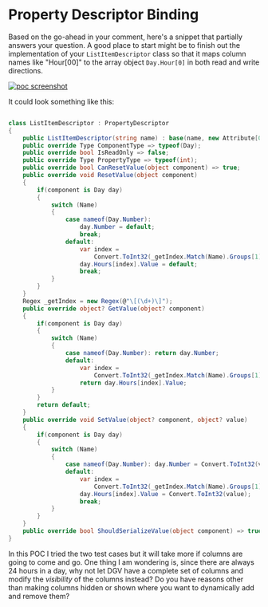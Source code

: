# Property Descriptor Binding

Based on the go-ahead in your comment, here's a snippet that partially answers your question. A good place to start might be to finish out the implementation of your `ListItemDescriptor` class so that it maps column names like "Hour[00]" to the array object `Day.Hour[0]` in both read and write directions. 

[![poc screenshot][1]][1]

It could look something like this:

```csharp

class ListItemDescriptor : PropertyDescriptor
{
    public ListItemDescriptor(string name) : base(name, new Attribute[0]) { }
    public override Type ComponentType => typeof(Day);
    public override bool IsReadOnly => false;
    public override Type PropertyType => typeof(int);
    public override bool CanResetValue(object component) => true;
    public override void ResetValue(object component)
    {
        if(component is Day day)
        {
            switch (Name)
            {
                case nameof(Day.Number): 
                    day.Number = default; 
                    break;
                default:
                    var index =
                        Convert.ToInt32(_getIndex.Match(Name).Groups[1].Value);
                    day.Hours[index].Value = default; 
                    break;
            }
        }
    }
    Regex _getIndex = new Regex(@"\[(\d+)\]");
    public override object? GetValue(object? component)
    {
        if(component is Day day)
        {
            switch (Name)
            {
                case nameof(Day.Number): return day.Number;
                default:
                    var index = 
                        Convert.ToInt32(_getIndex.Match(Name).Groups[1].Value);
                    return day.Hours[index].Value;
            }
        }
        return default;
    }
    public override void SetValue(object? component, object? value)
    {
        if(component is Day day)
        {
            switch (Name)
            {
                case nameof(Day.Number): day.Number = Convert.ToInt32(value); break;
                default:
                    var index =
                        Convert.ToInt32(_getIndex.Match(Name).Groups[1].Value);
                    day.Hours[index].Value = Convert.ToInt32(value);
                    break;
            }
        }
    }
    public override bool ShouldSerializeValue(object component) => true;
}
```

In this POC I tried the two test cases  but it will take more if columns are going to come and go. One thing I am  wondering is, since there are always 24 hours in a day, why not let DGV have a complete set of columns and modify the _visibility_ of the columns instead? Do you have reasons other than making columns hidden or shown where you want to dynamically add and remove them?


  [1]: https://i.stack.imgur.com/Ag8np.png